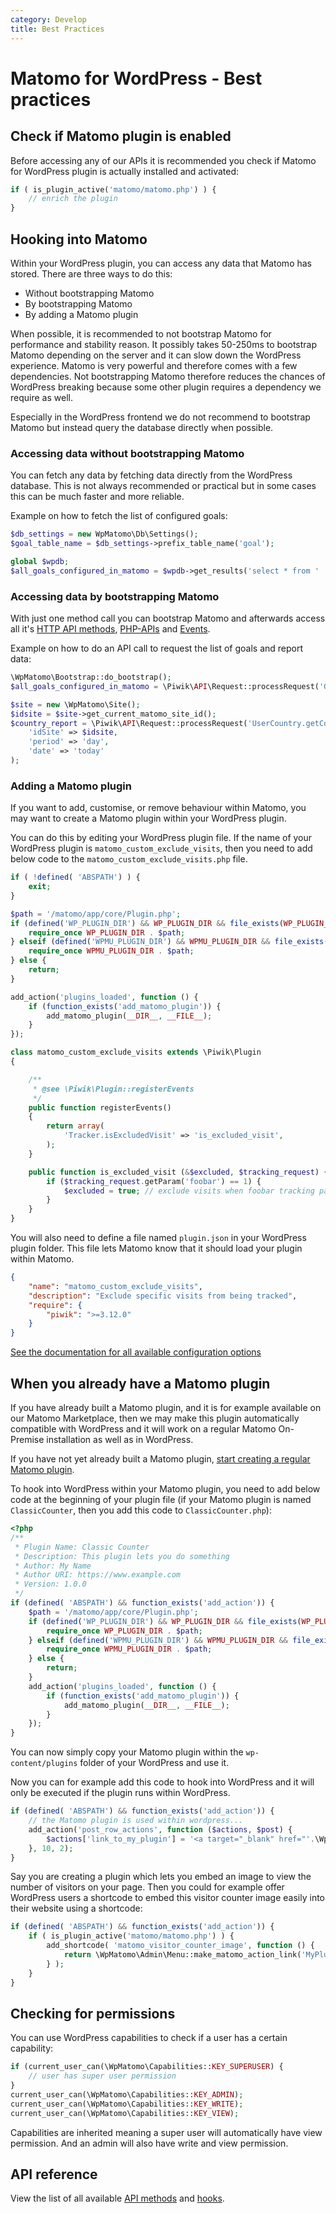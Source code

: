 ```yaml
---
category: Develop
title: Best Practices
---
```

# Matomo for WordPress - Best practices

## Check if Matomo plugin is enabled

Before accessing any of our APIs it is recommended you check if Matomo for WordPress plugin is actually installed and
activated:

```php
if ( is_plugin_active('matomo/matomo.php') ) {
    // enrich the plugin
}
```


## Hooking into Matomo

Within your WordPress plugin, you can access any data that Matomo has stored. There are three ways to do this:

* Without bootstrapping Matomo
* By bootstrapping Matomo
* By adding a Matomo plugin

When possible, it is recommended to not bootstrap Matomo for performance and stability reason. It possibly takes 50-250ms
to bootstrap Matomo depending on the server and it can slow down the WordPress experience. Matomo is very powerful and
therefore comes with a few dependencies. Not bootstrapping Matomo therefore reduces the chances of WordPress breaking
because some other plugin requires a dependency we require as well.

Especially in the WordPress frontend we do not recommend to bootstrap Matomo but instead query the database directly when possible.

### Accessing data without bootstrapping Matomo

You can fetch any data by fetching data directly from the WordPress database. This is not always recommended or practical but in
some cases this can be much faster and more reliable.

Example on how to fetch the list of configured goals:

```php
$db_settings = new WpMatomo\Db\Settings();
$goal_table_name = $db_settings->prefix_table_name('goal');

global $wpdb;
$all_goals_configured_in_matomo = $wpdb->get_results('select * from ' . $goal_table_name);
```

### Accessing data by bootstrapping Matomo

With just one method call you can bootstrap Matomo and afterwards access all it's
[HTTP API methods](https://developer.matomo.org/api-reference/reporting-api),
[PHP-APIs](https://developer.matomo.org/api-reference/classes) and
[Events](https://developer.matomo.org/api-reference/events).

Example on how to do an API call to request the list of goals and report data:

```php
\WpMatomo\Bootstrap::do_bootstrap();
$all_goals_configured_in_matomo = \Piwik\API\Request::processRequest('Goals.getGoals');

$site = new \WpMatomo\Site();
$idsite = $site->get_current_matomo_site_id();
$country_report = \Piwik\API\Request::processRequest('UserCountry.getCountry', array(
    'idSite' => $idsite,
    'period' => 'day',
    'date' => 'today'
);
```

### Adding a Matomo plugin

If you want to add, customise, or remove behaviour within Matomo, you may want to create a Matomo plugin within your WordPress plugin.

You can do this by editing your WordPress plugin file. If the name of your WordPress plugin is `matomo_custom_exclude_visits`,
then you need to add below code to the `matomo_custom_exclude_visits.php` file.

```php
if ( !defined( 'ABSPATH') ) {
    exit;
}

$path = '/matomo/app/core/Plugin.php';
if (defined('WP_PLUGIN_DIR') && WP_PLUGIN_DIR && file_exists(WP_PLUGIN_DIR . $path)) {
    require_once WP_PLUGIN_DIR . $path;
} elseif (defined('WPMU_PLUGIN_DIR') && WPMU_PLUGIN_DIR && file_exists(WPMU_PLUGIN_DIR . $path)) {
    require_once WPMU_PLUGIN_DIR . $path;
} else {
    return;
}

add_action('plugins_loaded', function () {
    if (function_exists('add_matomo_plugin')) {
        add_matomo_plugin(__DIR__, __FILE__);
    }
});

class matomo_custom_exclude_visits extends \Piwik\Plugin
{

    /**
     * @see \Piwik\Plugin::registerEvents
     */
    public function registerEvents()
    {
        return array(
            'Tracker.isExcludedVisit' => 'is_excluded_visit',
        );
    }

    public function is_excluded_visit (&$excluded, $tracking_request) {
        if ($tracking_request.getParam('foobar') == 1) {
            $excluded = true; // exclude visits when foobar tracking parameter is present
        }
    }
}
```

You will also need to define a file named `plugin.json` in your WordPress plugin folder. This file lets Matomo know that
it should load your plugin within Matomo.

```json
{
    "name": "matomo_custom_exclude_visits",
    "description": "Exclude specific visits from being tracked",
    "require": {
        "piwik": ">=3.12.0"
    }
}
```

[See the documentation for all available configuration options](/guides/distributing-your-plugin#pluginjson-file)

## When you already have a Matomo plugin

If you have already built a Matomo plugin, and it is for example available on our Matomo Marketplace, then we may make this plugin automatically compatible with WordPress and it will work on a regular Matomo On-Premise installation as well as in WordPress.

If you have not yet already built a Matomo plugin, [start creating a regular Matomo plugin](/guides/getting-started-part-1).

To hook into WordPress within your Matomo plugin, you need to add below code at the beginning of your plugin file (if your Matomo plugin is named `ClassicCounter`, then you add this code to `ClassicCounter.php`):

```php
<?php
/**
 * Plugin Name: Classic Counter
 * Description: This plugin lets you do something
 * Author: My Name
 * Author URI: https://www.example.com
 * Version: 1.0.0
 */
if (defined( 'ABSPATH') && function_exists('add_action')) {
    $path = '/matomo/app/core/Plugin.php';
    if (defined('WP_PLUGIN_DIR') && WP_PLUGIN_DIR && file_exists(WP_PLUGIN_DIR . $path)) {
        require_once WP_PLUGIN_DIR . $path;
    } elseif (defined('WPMU_PLUGIN_DIR') && WPMU_PLUGIN_DIR && file_exists(WPMU_PLUGIN_DIR . $path)) {
        require_once WPMU_PLUGIN_DIR . $path;
    } else {
    	return;
    }
    add_action('plugins_loaded', function () {
    	if (function_exists('add_matomo_plugin')) {
		    add_matomo_plugin(__DIR__, __FILE__);
	    }
    });
}
```

You can now simply copy your Matomo plugin within the `wp-content/plugins` folder of your WordPress and use it.

Now you can for example add this code to hook into WordPress and it will only be executed if the plugin runs within WordPress.

```php
if (defined( 'ABSPATH') && function_exists('add_action')) {
    // the Matomo plugin is used within wordpress...
    add_action('post_row_actions', function ($actions, $post) {
        $actions['link_to_my_plugin'] = '<a target="_blank" href="'.\WpMatomo\Admin\Menu::make_matomo_action_link('MyPlugin', 'index').'">View My Matomo Plugin</a>';
    }, 10, 2);
}
```

Say you are creating a plugin which lets you embed an image to view the number of visitors on your page. Then you could for example offer WordPress users a shortcode to embed this visitor counter image easily into their website using a shortcode:

```php
if (defined( 'ABSPATH') && function_exists('add_action')) {
    if ( is_plugin_active('matomo/matomo.php') ) {
        add_shortcode( 'matomo_visitor_counter_image', function () {
            return \WpMatomo\Admin\Menu::make_matomo_action_link('MyPlugin', 'index');
        } );
    }
}
```

## Checking for permissions

You can use WordPress capabilities to check if a user has a certain capability:

```php
if (current_user_can(\WpMatomo\Capabilities::KEY_SUPERUSER) {
    // user has super user permission
}
current_user_can(\WpMatomo\Capabilities::KEY_ADMIN);
current_user_can(\WpMatomo\Capabilities::KEY_WRITE);
current_user_can(\WpMatomo\Capabilities::KEY_VIEW);
```

Capabilities are inherited meaning a super user will automatically have view permission. And an admin will also have write and view permission.

## API reference

View the list of all available [API methods](/api-reference/wordpress/classes-reference) and [hooks](/api-reference/wordpress/hooks-reference).